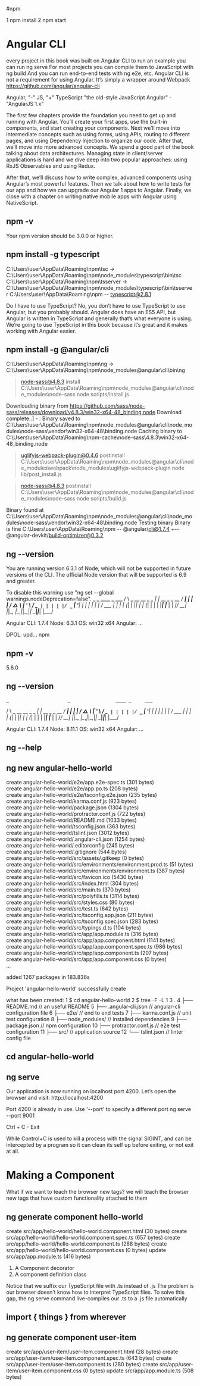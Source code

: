 #npm

1 npm install
2 npm start


# Angular CLI 
every project in this book was built on Angular CLI
to run an example you can run ng serve
For most projects you can compile them to JavaScript with ng build 
And you can run end-to-end tests with ng e2e, etc.
Angular CLI is not a requirement for using Angular. It’s simply a wrapper around Webpack 
https://github.com/angular/angular-cli

Angular, "-" JS, "+" TypeScript
"the old-style JavaScript Angular" - "AngularJS 1.x"

The first few chapters provide the foundation you need to get up and running with Angular. You’ll
create your first apps, use the built-in components, and start creating your components.
Next we’ll move into intermediate concepts such as using forms, using APIs, routing to different
pages, and using Dependency Injection to organize our code.
After that, we’ll move into more advanced concepts. We spend a good part of the book talking
about data architectures. Managing state in client/server applications is hard and we dive deep into
two popular approaches: using RxJS Observables and using Redux. 

After that, we’ll discuss how to write complex, advanced components using Angular’s most
powerful features. Then we talk about how to write tests for our app and how we can upgrade
our Angular 1 apps to Angular. Finally, we close with a chapter on writing native mobile apps
with Angular using NativeScript.


## npm -v
Your npm version should be 3.0.0 or higher.

## npm install -g typescript
C:\Users\user\AppData\Roaming\npm\tsc -> C:\Users\user\AppData\Roaming\npm\node_modules\typescript\bin\tsc
C:\Users\user\AppData\Roaming\npm\tsserver -> C:\Users\user\AppData\Roaming\npm\node_modules\typescript\bin\tsserver
C:\Users\user\AppData\Roaming\npm
-- typescript@2.8.1

Do I have to use TypeScript? No, you don’t have to use TypeScript to use Angular, but you
probably should. Angular does have an ES5 API, but Angular is written in TypeScript and
generally that’s what everyone is using. We’re going to use TypeScript in this book because
it’s great and it makes working with Angular easier. 


## npm install -g @angular/cli

C:\Users\user\AppData\Roaming\npm\ng -> C:\Users\user\AppData\Roaming\npm\node_modules\@angular\cli\bin\ng

> node-sass@4.8.3 install C:\Users\user\AppData\Roaming\npm\node_modules\@angular\cli\node_modules\node-sass
> node scripts/install.js

Downloading binary from https://github.com/sass/node-sass/releases/download/v4.8.3/win32-x64-48_binding.node
Download complete..] - :
Binary saved to C:\Users\user\AppData\Roaming\npm\node_modules\@angular\cli\node_modules\node-sass\vendor\win32-x64-48\binding.node
Caching binary to C:\Users\user\AppData\Roaming\npm-cache\node-sass\4.8.3\win32-x64-48_binding.node

> uglifyjs-webpack-plugin@0.4.6 postinstall C:\Users\user\AppData\Roaming\npm\node_modules\@angular\cli\node_modules\webpack\node_modules\uglifyjs-webpack-plugin
> node lib/post_install.js


> node-sass@4.8.3 postinstall C:\Users\user\AppData\Roaming\npm\node_modules\@angular\cli\node_modules\node-sass
> node scripts/build.js

Binary found at C:\Users\user\AppData\Roaming\npm\node_modules\@angular\cli\node_modules\node-sass\vendor\win32-x64-48\binding.node
Testing binary
Binary is fine
C:\Users\user\AppData\Roaming\npm
-- @angular/cli@1.7.4
  +-- @angular-devkit/build-optimizer@0.3.2

## ng --version
You are running version 6.3.1 of Node, which will not be supported in future
versions of the CLI. The official Node version that will be supported is 6.9 and greater.

To disable this warning use "ng set --global warnings.nodeDeprecation=false".
    _                      _                 ____ _     ___
   / \   _ __   __ _ _   _| | __ _ _ __     / ___| |   |_ _|
  / △ \ | '_ \ / _` | | | | |/ _` | '__|   | |   | |    | |
 / ___ \| | | | (_| | |_| | | (_| | |      | |___| |___ | |
/_/   \_\_| |_|\__, |\__,_|_|\__,_|_|       \____|_____|___|
               |___/

Angular CLI: 1.7.4
Node: 6.3.1
OS: win32 x64
Angular:
...



DPOL: upd... npm
## npm -v
5.6.0


## ng --version

    _                      _                 ____ _     ___
   / \   _ __   __ _ _   _| | __ _ _ __     / ___| |   |_ _|
  / △ \ | '_ \ / _` | | | | |/ _` | '__|   | |   | |    | |
 / ___ \| | | | (_| | |_| | | (_| | |      | |___| |___ | |
/_/   \_\_| |_|\__, |\__,_|_|\__,_|_|       \____|_____|___|
               |___/

Angular CLI: 1.7.4
Node: 8.11.1
OS: win32 x64
Angular:
...

## ng --help

## ng new angular-hello-world

  create angular-hello-world/e2e/app.e2e-spec.ts (301 bytes)                     
  create angular-hello-world/e2e/app.po.ts (208 bytes)                           
  create angular-hello-world/e2e/tsconfig.e2e.json (235 bytes)                   
  create angular-hello-world/karma.conf.js (923 bytes)                           
  create angular-hello-world/package.json (1304 bytes)                           
  create angular-hello-world/protractor.conf.js (722 bytes)                      
  create angular-hello-world/README.md (1033 bytes)                              
  create angular-hello-world/tsconfig.json (363 bytes)                           
  create angular-hello-world/tslint.json (3012 bytes)                            
  create angular-hello-world/.angular-cli.json (1254 bytes)                      
  create angular-hello-world/.editorconfig (245 bytes)                           
  create angular-hello-world/.gitignore (544 bytes)                              
  create angular-hello-world/src/assets/.gitkeep (0 bytes)                       
  create angular-hello-world/src/environments/environment.prod.ts (51 bytes)     
  create angular-hello-world/src/environments/environment.ts (387 bytes)         
  create angular-hello-world/src/favicon.ico (5430 bytes)                        
  create angular-hello-world/src/index.html (304 bytes)                          
  create angular-hello-world/src/main.ts (370 bytes)                             
  create angular-hello-world/src/polyfills.ts (3114 bytes)                       
  create angular-hello-world/src/styles.css (80 bytes)                           
  create angular-hello-world/src/test.ts (642 bytes)                             
  create angular-hello-world/src/tsconfig.app.json (211 bytes)                   
  create angular-hello-world/src/tsconfig.spec.json (283 bytes)                  
  create angular-hello-world/src/typings.d.ts (104 bytes)                        
  create angular-hello-world/src/app/app.module.ts (316 bytes)                   
  create angular-hello-world/src/app/app.component.html (1141 bytes)             
  create angular-hello-world/src/app/app.component.spec.ts (986 bytes)           
  create angular-hello-world/src/app/app.component.ts (207 bytes)                
  create angular-hello-world/src/app/app.component.css (0 bytes)                 
  ...

  added 1267 packages in 183.836s

Project 'angular-hello-world' successfully create

what has been created:
1 $ cd angular-hello-world
2 $ tree -F -L 1
3  .
4  ├── README.md 		// an useful README
5  ├── .angular-cli.json // angular-cli configuration file
6  ├── e2e/ 			// end to end tests
7  ├── karma.conf.js 	// unit test configuration
8  ├── node_modules/ 	// installed dependencies
9  ├── package.json 	// npm configuration
10 ├── protractor.conf.js // e2e test configuration
11 ├── src/ 			// application source
12 └── tslint.json 		// linter config file


## cd angular-hello-world
## ng serve

Our application is now running on localhost port 4200. Let’s open the browser and visit:
http://localhost:4200

Port 4200 is already in use. Use '--port' to specify a different port
ng serve --port 9001

Ctrl + C - Exit

While Control+C is used to kill a process with the signal SIGINT, and can be intercepted by a program so it can clean its self up before exiting, or not exit at all.

# Making a Component
What if we want to teach the browser new tags?
we will teach the browser new tags that have
custom functionality attached to them

## ng generate component hello-world

  create src/app/hello-world/hello-world.component.html (30 bytes)
  create src/app/hello-world/hello-world.component.spec.ts (657 bytes)
  create src/app/hello-world/hello-world.component.ts (288 bytes)
  create src/app/hello-world/hello-world.component.css (0 bytes)
  update src/app/app.module.ts (416 bytes)

1. A Component decorator
2. A component definition class

Notice that we suffix our TypeScript file with .ts instead of .js The problem is our browser doesn’t know how to interpret TypeScript files. To solve this gap, the ng serve command live-compiles our .ts to a .js file automatically

## import { things } from wherever

## ng generate component user-item
  create src/app/user-item/user-item.component.html (28 bytes)
  create src/app/user-item/user-item.component.spec.ts (643 bytes)
  create src/app/user-item/user-item.component.ts (280 bytes)
  create src/app/user-item/user-item.component.css (0 bytes)
  update src/app/app.module.ts (508 bytes)

